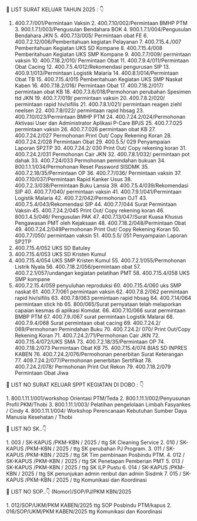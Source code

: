 🏥 LIST SURAT KELUAR TAHUN 2025 : 👇

1. 400.7.7/001/Permintaan Vaksin
2.⁠ ⁠400.7.10/002/Permintaan BMHP PTM
3.⁠ ⁠900.1.7.1/003/Pengusulan Bendahara BOK
4.⁠ ⁠900.1.7.1/004/Pengusulan Bendahara JKN
5.⁠ ⁠400.7.13/005/ Permintaan obat FE
6.⁠ ⁠400.7.2.12/006/Pemberitahuan kegiatan Pelayanan
7.⁠ ⁠400.7.15.4./007 Pemberitahuan Kegiatan UKS SD Kompane
8.⁠ ⁠400.7.15.4/008 Pemberitahuan Kegiatan UKS SMP Kompane
9.⁠ ⁠400.7.7/009/ permintaan vaksin
10.⁠ ⁠400.7.18.2/010/ Permintaan Obat
11.⁠ ⁠400.7.9.4/011/Permintaan Obat Cacing
12.⁠ ⁠400.7.5.4/012/Rekomendasi pengurusan SIP
13.⁠ ⁠400.9.1/013/Permintaan Logistik Malaria
14.⁠ ⁠400.8.1/014/Permintaan Obat TB
15.⁠ ⁠⁠400.7.15.4/015 Pemberitahuan Kegiatan UKS SMP Naskat Kaben
16.⁠ 400.7.18.2/016/ Permintaan Obat
17.⁠ ⁠400.7.18.2/017/ permintaan obat KB
18.⁠ ⁠400.7.3.6/018/Permohonan perubahan Spesimen ttd JKN
19.⁠ ⁠400.7.7/019/ permintaan vaksin
20.⁠ ⁠400.7.8.2/020/ permintaan rapid hiv/sifilis
21.⁠ ⁠400.7.8.1/021/ permintaan reagen ziehl neelsen
22.⁠ ⁠400.7.8/022/ permintaan rapid hbsag
23.⁠ ⁠400.7.10/023/Permintaan BMHP PTM
24.⁠ ⁠400.7.24.2/024/Permohonan Aktivasi User dan Administrator Aplikasi P-Care BPJS
25.⁠ ⁠400.7.7.025 permintaan vaksin
26.⁠ ⁠400.7.7.026 permintaan obat KB
27.⁠ ⁠⁠400.7.24.2/027 Permohonan Print Out/ Copy Rekening Koran
28.⁠ ⁠400.7.24.2/028 Permintaan Obat
29.⁠ ⁠⁠400.5.5/ 029 Penyampaian Laporan SP2TP
30.⁠ ⁠⁠400.7.24.2/ 030 Print Out/ Copy rekening koran
31.⁠ ⁠400.7.24.2/031 Permohonan Cair JKN
32.⁠ ⁠400.7.8.1/032/ permintaan pot dahak
33.⁠ ⁠⁠400.7.24/033 Permohonan pemindahan bukuan
34.⁠ ⁠800.1.1.1/034/Permohonan Reset Password SISDMK
35.⁠ ⁠400.7.2.18/35/Permintaan OP
36.⁠ ⁠400.7.7/036/ Permintaan vaksin 
37.⁠ ⁠400.7.10/037/Permintaan Rapid Kanker Usus
38.⁠ ⁠400.7.2.3/038/Permintaan Buku Lansia
39.⁠ ⁠400.7.5.4/039/Rekomendasi SIP
40.⁠ ⁠400.7.7/040/ permintaan vaksin 
41.⁠ ⁠400.7.9.1/041/Permintaan Logistik Malaria
42.⁠ ⁠400.7.2/042/Permohonan OJT
43.⁠ ⁠400.7.5.4/043/Rekomendasi SIP
44.⁠ ⁠⁠400.7.7/044 Surat Permintaan Vaksin
45.⁠ ⁠⁠400.7.24.2/045 Print Out/ Copy rekening koran
46.⁠ ⁠800.1.4.5/046/ Pengusulan PAK
47.⁠ ⁠400.7.13/047/Surat Kuasa Khusus Pengawasan PMT oleh Kejaksaan
48.⁠ ⁠400.7.18.2/048/Permintaan Obat
49.⁠ ⁠400.7.24.2/049Permohonan Print Out/ Copy Rekening Koran
50.⁠ ⁠400.7.7/050/ permintaan vaksin
51.⁠ ⁠⁠400.5.5/ 051 Penyampaian Laporan SP2TP
52. 400.7.15.4/052 UKS SD Batuley
53. 400.7.15.4/053 UKS SD Kristen Kumul
54. 400.7.15.4/054 UKS SMP Kristen Kumul
55.⁠ ⁠400.7.2.1/055/Permohonan Listrik Nyala
56.⁠ ⁠400.7.18.2/056/permintaan obat
57.⁠ ⁠⁠400.7.2.1/057/undangan kegiatan pelatihan PMT
58.⁠ ⁠400.7.15.4/058 UKS SMP kompane
59. 400.7.2.15.4/059 penyuluhan reproduksi
60.⁠ ⁠400.7.15.4/060 uks SMP naskat
61.⁠ ⁠400.7.7/061 permintaan vaksin
62.⁠ ⁠400.7.8.2/062 permintaan rapid hiv/sifilis
63.⁠ ⁠400.7.8/063 permintaan rapid hbsag
64.⁠ ⁠400.7.14/064 permintaan stick hb
65.⁠ ⁠800/065/Surat pernyataan telah melaporkan capaian kesmas di aplikasi Komdat.
66.⁠ ⁠400.7.10/066 surat permintaan BMBP PTM
67.⁠ ⁠400.7.9./067 surat permintaan Logistik Malarai
68.⁠ ⁠400.7.9.4/068 Surat permintaan obat cacing
69.⁠ ⁠⁠400.7.24.2/ 069/Permohonan Pemindahan Buku
70.⁠ ⁠⁠400.7.24.2/ 070/ Print Out/Copy Rekening Koran 
71.⁠ ⁠400.7.24.2/71/Permohonan Cair JKN
72.⁠ ⁠400.7.15.4/072/UKS SMA
73.⁠ ⁠400.7.2.18/35/Permintaan OP
74.⁠ ⁠400.7.18.2/073 Permintaan Obat KB
75.⁠ ⁠400.7.15.4/074 BIAS SD INPRES KABEN
76.⁠ ⁠400.7.24.2/076/Permohonan penerbitan Surat Keterangan
77.⁠ ⁠409.7.24.2/077/Permohonan penerbitan Sertifikat
78.⁠ ⁠400.7.24.2/078/ Permohonan Print Out Rekon
79.⁠ ⁠400.7.18.2/079 Permintaan Obat Jiwa

🏥 LIST NO SURAT KELUAR SPPT KEGIATAN DI DOBO : 👇

1.⁠ ⁠800.1.11.1/001/workshop Orientasi PTM/Teda
2.⁠ ⁠800.1.11.1/002/Penyusunan Profil PKM/Thobi
3.⁠ ⁠⁠800.1.11.1/003/ Pelatihan pengelolaan Limbah Fasyankes / Cindy
4. 800.1.11.1/004/ Workshop Perencanaan Kebutuhan Sumber Daya Manusia Kesehatan / Thobi


🏥 LIST NO SK..👇

1.⁠ ⁠003 / SK-KAPUS /PKM-KBN / 2025 / ttg SK Cleaning Service
2.⁠ ⁠010 / SK-KAPUS /PKM-KBN / 2025 / ttg SK perubahan PJ Program.
3.⁠ ⁠011 / SK-KAPUS /PKM-KBN / 2025 / ttg SK Tim pembinaan Posbindu PTM.
4.⁠ ⁠012 / SK-KAPUS /PKM-KBN / 2025 / ttg SK Penetapan Pemberian PMT 
5.⁠ ⁠013 / SK-KAPUS /PKM-KBN / 2025 / ttg SK ILP Pustu
6.⁠ ⁠⁠014 / SK-KAPUS /PKM-KBN / 2025 / ttg SK penunjukan admin renbut dan admin Sisdmk
7.⁠ ⁠015 / SK-KAPUS /PKM-KBN / 2025 / ttg Komunikasi dan Koordinasi 


🏥 LIST NO SOP..👇
(Nomor)/SOP/PJ/PKM KBN/2025

1.⁠ ⁠012/SOP/UKM/PKM KABEN/2025 ttg SOP Posbindu PTM/kapus
2.⁠ ⁠016/SOP/UKM/PKM KABEN/2025 ttg Komunikasi dan Koordinasi